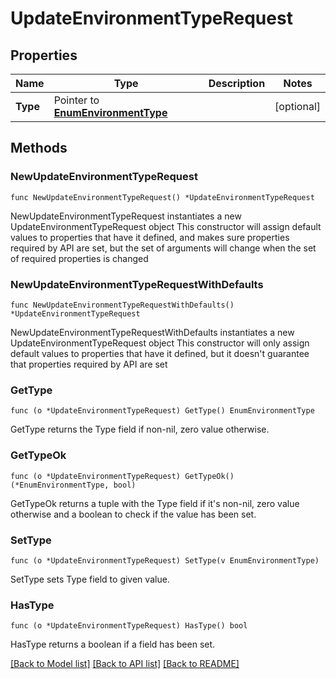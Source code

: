 # UpdateEnvironmentTypeRequest

## Properties

Name | Type | Description | Notes
------------ | ------------- | ------------- | -------------
**Type** | Pointer to [**EnumEnvironmentType**](EnumEnvironmentType.md) |  | [optional] 

## Methods

### NewUpdateEnvironmentTypeRequest

`func NewUpdateEnvironmentTypeRequest() *UpdateEnvironmentTypeRequest`

NewUpdateEnvironmentTypeRequest instantiates a new UpdateEnvironmentTypeRequest object
This constructor will assign default values to properties that have it defined,
and makes sure properties required by API are set, but the set of arguments
will change when the set of required properties is changed

### NewUpdateEnvironmentTypeRequestWithDefaults

`func NewUpdateEnvironmentTypeRequestWithDefaults() *UpdateEnvironmentTypeRequest`

NewUpdateEnvironmentTypeRequestWithDefaults instantiates a new UpdateEnvironmentTypeRequest object
This constructor will only assign default values to properties that have it defined,
but it doesn't guarantee that properties required by API are set

### GetType

`func (o *UpdateEnvironmentTypeRequest) GetType() EnumEnvironmentType`

GetType returns the Type field if non-nil, zero value otherwise.

### GetTypeOk

`func (o *UpdateEnvironmentTypeRequest) GetTypeOk() (*EnumEnvironmentType, bool)`

GetTypeOk returns a tuple with the Type field if it's non-nil, zero value otherwise
and a boolean to check if the value has been set.

### SetType

`func (o *UpdateEnvironmentTypeRequest) SetType(v EnumEnvironmentType)`

SetType sets Type field to given value.

### HasType

`func (o *UpdateEnvironmentTypeRequest) HasType() bool`

HasType returns a boolean if a field has been set.


[[Back to Model list]](../README.md#documentation-for-models) [[Back to API list]](../README.md#documentation-for-api-endpoints) [[Back to README]](../README.md)


